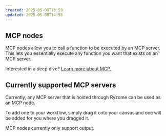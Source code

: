 ```yaml
---
created: 2025-05-08T13:59
updated: 2025-05-08T14:53
---
```

## MCP nodes
MCP nodes allow you to call a function to be executed by an MCP server. This lets you essentially execute any function you want that exists on an MCP server.

Interested in a deep dive? [Learn more about MCP.](/04%20Model%20Context%20Protocol%20(MCP).md)

## Currently supported MCP servers
Currently, any MCP server that is hosted through Ryzome can be used as an MCP node.

To add one to your workflow, simply drag it onto your canvas and one will be added for you where you dragged it.

MCP nodes currently only support output.
